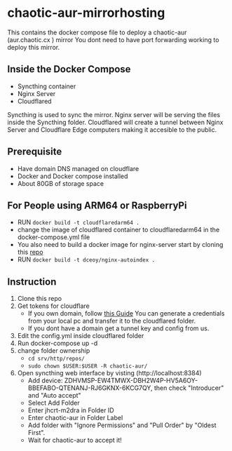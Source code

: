 # chaotic-aur-mirrorhosting

This contains the docker compose file to deploy a chaotic-aur (aur.chaotic.cx ) mirror
You dont need to have port forwarding working to deploy this mirror.

## Inside the Docker Compose

* Syncthing container
* Nginx Server
* Cloudflared

Syncthing is used to sync the mirror.
Nginx server will be serving the files inside the Syncthing folder.
Cloudflared will create a tunnel between Nginx Server and Cloudflare Edge computers making it accesible to the public.

## Prerequisite 

* Have domain DNS managed on cloudflare
* Docker and Docker compose installed
* About 80GB of storage space

## For People using ARM64 or RaspberryPi 

* RUN ```docker build -t cloudflaredarm64 .```
* change the image of cloudflared container to cloudflaredarm64 in the docker-compose.yml file
* You also need to build a docker image for nginx-server start by cloning this [repo](https://github.com/dceoy/docker-nginx-autoindex)
* RUN ```docker build -t dceoy/nginx-autoindex .```

## Instruction

1) Clone this repo 
2) Get tokens for cloudflare
   * If you own domain, follow [this Guide](https://developers.cloudflare.com/cloudflare-one/connections/connect-apps/install-and-setup/tunnel-guide)
     You can generate a credentials from your local pc and transfer it to the cloudflared folder.
   * If you dont have a domain get a tunnel key and config from us.
3) Edit the config.yml inside cloudflared folder 
4) Run docker-compose up -d 
5) change folder ownership
    * ```cd srv/http/repos/```
    * ```sudo chown $USER:$USER -R chaotic-aur/```
6) Open syncthing web interface by visting (http://localhost:8384)
    * Add device: ZDHVMSP-EW4TMWX-DBH2W4P-HV5A6OY-BBEFABO-QTENANJ-RJ6GKNX-6KCG7QY, then check "Introducer" and "Auto accept"
    * Select Add Folder
    * Enter jhcrt-m2dra in Folder ID
    * Enter chaotic-aur in Folder Label
    * Add folder with "Ignore Permissions" and "Pull Order" by "Oldest First".
    * Wait for chaotic-aur to accept it!
